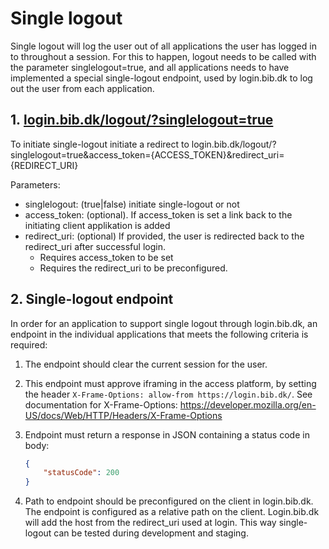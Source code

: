 
# Single logout

Single logout will log the user out of all applications the user has logged in to throughout a session. For this to happen, logout needs to be called with the parameter singlelogout=true, and all applications needs to have implemented a special single-logout endpoint, used by login.bib.dk to log out the user from each application. 

## 1\. [login.bib.dk/logout/?singlelogout=true](http://login.bib.dk/logout?singlelogout=true)

To initiate single-logout initiate a redirect to login.bib.dk/logout/?singlelogout=true&access_token={ACCESS_TOKEN}&redirect_uri={REDIRECT_URI}

Parameters:

-   singlelogout: (true|false) initiate single-logout or not 
-   access_token: (optional). If access_token is set a link back to the initiating client applikation is added
-   redirect_uri: (optional) If provided, the user is redirected back to the redirect_uri after successful login.
    -   Requires access_token to be set
    -   Requires the redirect_uri to be preconfigured.

## 2\. Single-logout endpoint

In order for an application to support single logout through login.bib.dk, an endpoint in the individual applications that meets the following criteria is required:

1.  The endpoint should clear the current session for the user. 
2.  This endpoint must approve iframing in the access platform, by setting the header `X-Frame-Options: allow-from https://login.bib.dk/`. See documentation for X-Frame-Options: <https://developer.mozilla.org/en-US/docs/Web/HTTP/Headers/X-Frame-Options>
3.  Endpoint must return a response in JSON containing a status code in body:

    ```json
    {
    	"statusCode": 200
    }
    ```
4.  Path to endpoint should be preconfigured on the client in login.bib.dk. The endpoint is configured as a relative path on the client. Login.bib.dk will add the host from the redirect_uri used at login. This way single-logout can be tested during development and staging.
